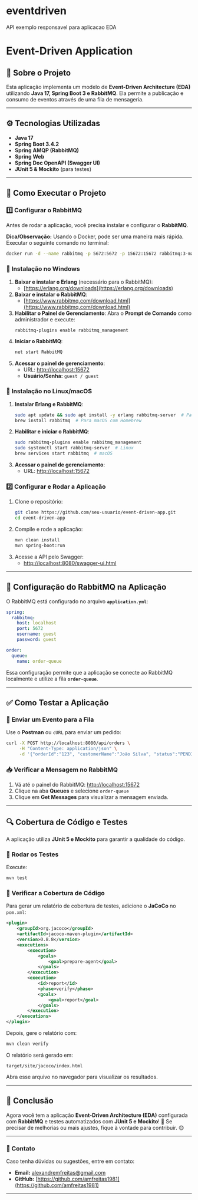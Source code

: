 # eventdriven
API exemplo responsavel para aplicacao EDA

# Event-Driven Application

## 📌 Sobre o Projeto
Esta aplicação implementa um modelo de **Event-Driven Architecture (EDA)** utilizando **Java 17, Spring Boot 3 e RabbitMQ**. Ela permite a publicação e consumo de eventos através de uma fila de mensageria.

---

## ⚙️ Tecnologias Utilizadas
- **Java 17**
- **Spring Boot 3.4.2**
- **Spring AMQP (RabbitMQ)**
- **Spring Web**
- **Spring Doc OpenAPI (Swagger UI)**
- **JUnit 5 & Mockito** (para testes)

---

## 🚀 Como Executar o Projeto

### 1️⃣ **Configurar o RabbitMQ**

Antes de rodar a aplicação, você precisa instalar e configurar o **RabbitMQ**.

**Dica/Observação:** Usando o Docker, pode ser uma maneira mais rápida. Executar o seguinte comando no terminal:
```sh
docker run -d --name rabbitmq -p 5672:5672 -p 15672:15672 rabbitmq:3-management
```

### 🔹 **Instalação no Windows**
1. **Baixar e instalar o Erlang** (necessário para o RabbitMQ):
    - [https://erlang.org/downloads](https://erlang.org/downloads)
2. **Baixar e instalar o RabbitMQ**:
    - [https://www.rabbitmq.com/download.html](https://www.rabbitmq.com/download.html)
3. **Habilitar o Painel de Gerenciamento**:
   Abra o **Prompt de Comando** como administrador e execute:
   ```sh
   rabbitmq-plugins enable rabbitmq_management
   ```
4. **Iniciar o RabbitMQ**:
   ```sh
   net start RabbitMQ
   ```
5. **Acessar o painel de gerenciamento**:
    - URL: [http://localhost:15672](http://localhost:15672)
    - **Usuário/Senha:** `guest / guest`

### 🔹 **Instalação no Linux/macOS**
1. **Instalar Erlang e RabbitMQ**:
   ```sh
   sudo apt update && sudo apt install -y erlang rabbitmq-server  # Para Debian/Ubuntu
   brew install rabbitmq  # Para macOS com Homebrew
   ```
2. **Habilitar e iniciar o RabbitMQ**:
   ```sh
   sudo rabbitmq-plugins enable rabbitmq_management
   sudo systemctl start rabbitmq-server  # Linux
   brew services start rabbitmq  # macOS
   ```
3. **Acessar o painel de gerenciamento**:
    - URL: [http://localhost:15672](http://localhost:15672)

### 2️⃣ **Configurar e Rodar a Aplicação**
1. Clone o repositório:
   ```sh
   git clone https://github.com/seu-usuario/event-driven-app.git
   cd event-driven-app
   ```
2. Compile e rode a aplicação:
   ```sh
   mvn clean install
   mvn spring-boot:run
   ```
3. Acesse a API pelo Swagger:
    - [http://localhost:8080/swagger-ui.html](http://localhost:8080/swagger-ui.html)

---

## 📡 Configuração do RabbitMQ na Aplicação
O RabbitMQ está configurado no arquivo **`application.yml`**:

```yaml
spring:
  rabbitmq:
    host: localhost
    port: 5672
    username: guest
    password: guest

order:
  queue:
    name: order-queue
```

Essa configuração permite que a aplicação se conecte ao RabbitMQ localmente e utilize a fila **`order-queue`**.

---

## ✅ Como Testar a Aplicação

### 📩 **Enviar um Evento para a Fila**
Use o **Postman** ou `cURL` para enviar um pedido:
```sh
curl -X POST http://localhost:8080/api/orders \
     -H "Content-Type: application/json" \
     -d '{"orderId":"123", "customerName":"João Silva", "status":"PENDING"}'
```

### 📥 **Verificar a Mensagem no RabbitMQ**
1. Vá até o painel do RabbitMQ: [http://localhost:15672](http://localhost:15672)
2. Clique na aba **Queues** e selecione `order-queue`
3. Clique em **Get Messages** para visualizar a mensagem enviada.

---

## 🔍 Cobertura de Código e Testes
A aplicação utiliza **JUnit 5 e Mockito** para garantir a qualidade do código.

### 🔹 **Rodar os Testes**
Execute:
```sh
mvn test
```

### 🔹 **Verificar a Cobertura de Código**
Para gerar um relatório de cobertura de testes, adicione o **JaCoCo** no `pom.xml`:
```xml
<plugin>
    <groupId>org.jacoco</groupId>
    <artifactId>jacoco-maven-plugin</artifactId>
    <version>0.8.8</version>
    <executions>
        <execution>
            <goals>
                <goal>prepare-agent</goal>
            </goals>
        </execution>
        <execution>
            <id>report</id>
            <phase>verify</phase>
            <goals>
                <goal>report</goal>
            </goals>
        </execution>
    </executions>
</plugin>
```

Depois, gere o relatório com:
```sh
mvn clean verify
```
O relatório será gerado em:
```
target/site/jacoco/index.html
```
Abra esse arquivo no navegador para visualizar os resultados.

---

## 📌 Conclusão
Agora você tem a aplicação **Event-Driven Architecture (EDA)** configurada com **RabbitMQ** e testes automatizados com **JUnit 5 e Mockito**! 🚀
Se precisar de melhorias ou mais ajustes, fique à vontade para contribuir. 😊

---

### 📧 Contato
Caso tenha dúvidas ou sugestões, entre em contato:
- **Email:** alexandremfreitas@gmail.com
- **GitHub:** [https://github.com/amfreitas1981](https://github.com/amfreitas1981)

---

